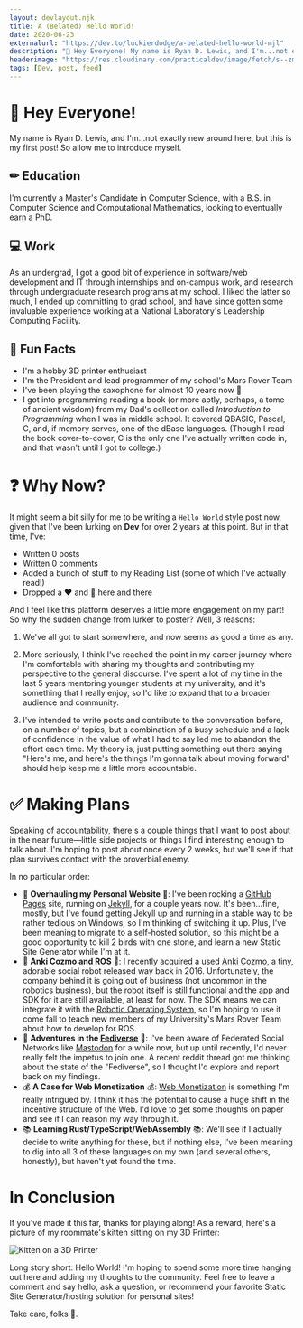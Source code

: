 ```yaml
---
layout: devlayout.njk
title: A (Belated) Hello World!
date: 2020-06-23
externalurl: "https://dev.to/luckierdodge/a-belated-hello-world-mjl"
description: "👋 Hey Everyone! My name is Ryan D. Lewis, and I'm...not exactly new around here, but this is my first post! So allow me to introduce myself."
headerimage: "https://res.cloudinary.com/practicaldev/image/fetch/s--zmXyGkC---/c_imagga_scale,f_auto,fl_progressive,h_420,q_auto,w_1000/https://dev-to-uploads.s3.amazonaws.com/i/1c7s0qv33risbrmp2nrs.png"
tags: [Dev, post, feed]
---
```


# 👋 Hey Everyone!

My name is Ryan D. Lewis, and I'm...not exactly new around here, but this is my first post! So allow me to introduce myself.

## ✏ Education

I'm currently a Master's Candidate in Computer Science, with a B.S. in Computer Science and Computational Mathematics, looking to eventually earn a PhD.

## 💻 Work

As an undergrad, I got a good bit of experience in software/web development and IT through internships and on-campus work, and research through undergraduate research programs at my school. I liked the latter so much, I ended up committing to grad school, and have since gotten some invaluable experience working at a National Laboratory's Leadership Computing Facility.

## 🎷 Fun Facts

* I'm a hobby 3D printer enthusiast
* I'm the President and lead programmer of my school's Mars Rover Team
* I've been playing the saxophone for almost 10 years now 🎵
* I got into programming reading a book (or more aptly, perhaps, a tome of ancient wisdom) from my Dad's collection called *Introduction to Programming* when I was in middle school. It covered QBASIC, Pascal, C, and, if memory serves, one of the dBase languages. (Though I read the book cover-to-cover, C is the only one I've actually written code in, and that wasn't until I got to college.)

# ❓ Why Now?

It might seem a bit silly for me to be writing a `Hello World` style post now, given that I've been lurking on **Dev** for over 2 years at this point. But in that time, I've:

* Written 0 posts
* Written 0 comments
* Added a bunch of stuff to my Reading List (some of which I've actually read!)
* Dropped a ❤ and 🦄 here and there

And I feel like this platform deserves a little more engagement on my part! So why the sudden change from lurker to poster? Well, 3 reasons:

1. We've all got to start somewhere, and now seems as good a time as any.

2. More seriously, I think I've reached the point in my career journey where I'm comfortable with sharing my thoughts and contributing my perspective to the general discourse. I've spent a lot of my time in the last 5 years mentoring younger students at my university, and it's something that I really enjoy, so I'd like to expand that to a broader audience and community.

3. I've intended to write posts and contribute to the conversation before, on a number of topics, but a combination of a busy schedule and a lack of confidence in the value of what I had to say led me to abandon the effort each time. My theory is, just putting something out there saying "Here's me, and here's the things I'm gonna talk about moving forward" should help keep me a little more accountable.

# ✅ Making Plans

Speaking of accountability, there's a couple things that I want to post about in the near future—little side projects or things I find interesting enough to talk about. I'm hoping to post about once every 2 weeks, but we'll see if that plan survives contact with the proverbial enemy.

In no particular order:

* 🚧 **Overhauling my Personal Website** 🚧: I've been rocking a [GitHub Pages](https://pages.github.com/) site, running on [Jekyll](https://jekyllrb.com/), for a couple years now. It's been...fine, mostly, but I've found getting Jekyll up and running in a stable way to be rather tedious on Windows, so I'm thinking of switching it up. Plus, I've been meaning to migrate to a self-hosted solution, so this might be a good opportunity to kill 2 birds with one stone, and learn a new Static Site Generator while I'm at it.
* 🤖 **Anki Cozmo and ROS** 🤖: I recently acquired a used [Anki Cozmo](https://www.anki.com/en-us/cozmo.html), a tiny, adorable social robot released way back in 2016. Unfortunately, the company behind it is going out of business (not uncommon in the robotics business), but the robot itself is still functional and the app and SDK for it are still available, at least for now. The SDK means we can integrate it with the [Robotic Operating System](https://www.ros.org), so I'm hoping to use it come fall to teach new members of my University's Mars Rover Team about how to develop for ROS.
* 🐘 **Adventures in the [Fediverse](https://fediverse.party/)** 🐘: I've been aware of Federated Social Networks like [Mastodon](https://joinmastodon.org/) for a while now, but up until recently, I'd never really felt the impetus to join one. A recent reddit thread got me thinking about the state of the "Fediverse", so I thought I'd explore and report back on my findings.
* 💰 **A Case for Web Monetization** 💰: [Web Monetization](https://webmonetization.org/) is something I'm really intrigued by. I think it has the potential to cause a huge shift in the incentive structure of the Web. I'd love to get some thoughts on paper and see if I can reason my way through it.
* 📚 **Learning Rust/TypeScript/WebAssembly** 📚: We'll see if I actually decide to write anything for these, but if nothing else, I've been meaning to dig into all 3 of these languages on my own (and several others, honestly), but haven't yet found the time.

# In Conclusion

If you've made it this far, thanks for playing along! As a reward, here's a picture of my roommate's kitten sitting on my 3D Printer:

<div class="image">

![Kitten on a 3D Printer](https://dev-to-uploads.s3.amazonaws.com/i/x43z7fpsjj6khwx52pzd.jpg#responsiveimage)

</div>

Long story short: Hello World! I'm hoping to spend some more time hanging out here and adding my thoughts to the community. Feel free to leave a comment and say hello, ask a question, or recommend your favorite Static Site Generator/hosting solution for personal sites!

Take care, folks 👋.
